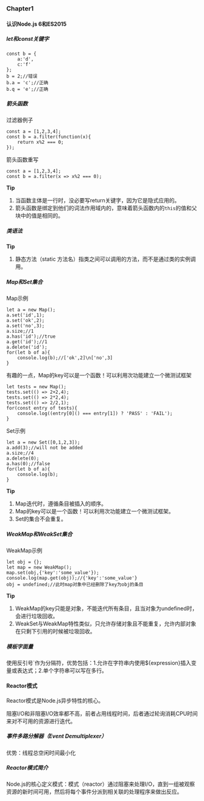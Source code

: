 ### Chapter1

#### 认识Node.js 6和ES2015

##### let和const关键字

	const b = {
		a:'d',
		c:'f'
	};
	b = 2;//错误
	b.a = 'c';//正确
	b.q = 'e';//正确

##### 箭头函数

过滤器例子

	const a = [1,2,3,4];
	const b = a.filter(function(x){
		return x%2 === 0;
	});

箭头函数重写
	
	const a = [1,2,3,4];
	const b = a.filter(x => x%2 === 0);

**Tip**

1. 当函数主体是一行时，没必要写return关键字，因为它是隐式应用的。
2. 箭头函数是绑定到他们的词法作用域内的，意味着箭头函数内的`this`的值和父块中的值是相同的。

##### 类语法

**Tip**

1. 静态方法（static 方法名）指类之间可以调用的方法，而不是通过类的实例调用。

##### Map和Set集合

Map示例

	let a = new Map();
	a.set('id',1);
	a.set('ok',2);
	a.set('no',3);
	a.size;//1
	a.has('id');//true
	a.get('id');//1
	a.delete('id');
	for(let b of a){
		console.log(b);//['ok',2]\n['no',3]
	}

有趣的一点，Map的key可以是一个函数！可以利用次功能建立一个微测试框架

	let tests = new Map();
	tests.set(() => 2+2,4);
	tests.set(() => 2*2,4);
	tests.set(() => 2/2,1);
	for(const entry of tests){
		console.log((entry[0]() === entry[1]) ? 'PASS' : 'FAIL');
	}

Set示例

	let a = new Set([0,1,2,3]);
	a.add(3);//will not be added
	a.size;//4
	a.delete(0);
	a.has(0);//false
	for(let b of a){
		console.log(b);
	}

**Tip**

1. Map迭代时，遵循条目被插入的顺序。
2. Map的key可以是一个函数！可以利用次功能建立一个微测试框架。
3. Set的集合不会重复。

##### WeakMap和WeakSet集合

WeakMap示例

	let obj = {};
	let map = new WeakMap();
	map.set(obj,{'key':'some_value'});
	console.log(map.get(obj));//{'key':'some_value'}
	obj = undefined;//此时map对象中已经删除了key为obj的条目

**Tip**

1. WeakMap的key只能是对象，不能迭代所有条目，且当对象为undefined时，会进行垃圾回收。
2. WeakSet与WeakMap特性类似，只允许存储对象且不能重复，允许内部对象在只剩下引用的时候被垃圾回收。

##### 模板字面量

使用反引号\`作为分隔符，优势包括：1.允许在字符串内使用${expression}插入变量或表达式；2.单个字符串可以写在多行。

#### Reactor模式

Reactor模式是Node.js异步特性的核心。

阻塞I/O和非阻塞I/O效率都不高，前者占用线程时间，后者通过轮询消耗CPU时间来对不可用的资源进行迭代。

##### 事件多路分解器（Event Demultiplexer）

优势：线程总空闲时间最小化

##### Reactor模式简介

Node.js的核心定义模式：模式（reactor）通过阻塞来处理I/O，直到一组被观察资源的新时间可用，然后将每个事件分派到相关联的处理程序来做出反应。

